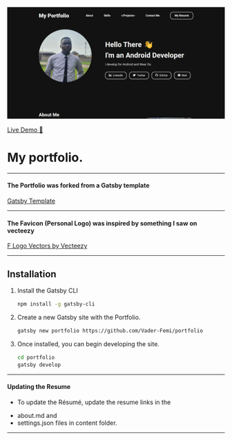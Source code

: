 <img src="screenshot.png" alt="My Portfolio Screenshot" width="700" />

<a href="https://vader-femi.github.io/portfolio/" target="_blank"
rel="nofollow noopener noreferrer" aria-label="Live Demo"><u>Live Demo 🚀</u></a>


# My portfolio.

---

#### The Portfolio was forked from a Gatsby template

<a href="https://github.com/konstantinmuenster/gatsby-starter-portfolio-minimal-theme">Gatsby Template</a>

---

#### The Favicon (Personal Logo) was inspired by something I saw on vecteezy

<a href="https://www.vecteezy.com/vector-art/2442856-f-letter-logo-template-vector-initials-sign">F Logo Vectors by Vecteezy</a>

---

## Installation

1. Install the Gatsby CLI

   ```sh
   npm install -g gatsby-cli
   ```

2. Create a new Gatsby site with the Portfolio.

   ```sh
   gatsby new portfolio https://github.com/Vader-Femi/portfolio
   ```

3. Once installed, you can begin developing the site.

   ```sh
   cd portfolio
   gatsby develop
   ```
---


#### Updating the Resume

- To update the Résumé, update the resume links in the
* about.md and
* settings.json 
files in content folder.

---
